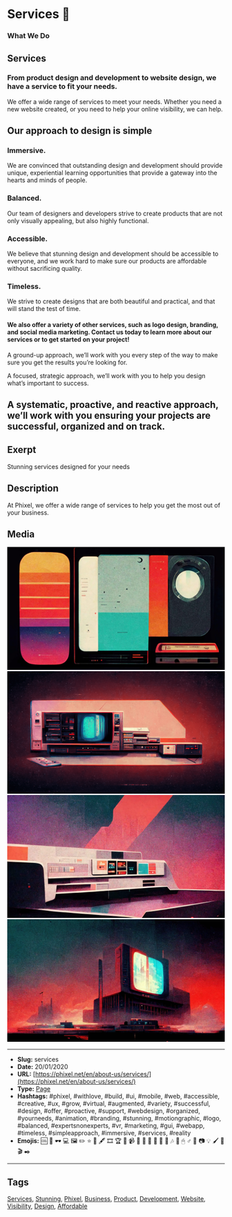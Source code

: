 # Services 🔧
### What We Do

## Services

### From product design and development to website design, we have a service to fit your needs.

We offer a wide range of services to meet your needs. Whether you need a new website created, or you need to help your online visibility, we can help.

## Our approach to design is simple

### Immersive.

We are convinced that outstanding design and development should provide unique, experiential learning opportunities that provide a gateway into the hearts and minds of people.

### Balanced.

Our team of designers and developers strive to create products that are not only visually appealing, but also highly functional.

### Accessible.

We believe that stunning design and development should be accessible to everyone, and we work hard to make sure our products are affordable without sacrificing quality.

### Timeless.

We strive to create designs that are both beautiful and practical, and that will stand the test of time.

#### We also offer a variety of other services, such as logo design, branding, and social media marketing. Contact us today to learn more about our services or to get started on your project!

A ground-up approach, we’ll work with you every step of the way to make sure you get the results you’re looking for.

A focused, strategic approach, we’ll work with you to help you design what’s important to success.

A systematic, proactive, and reactive approach, we’ll work with you ensuring your projects are successful, organized and on track.
------------
## Exerpt
Stunning services designed for your needs
## Description
At Phixel, we offer a wide range of services to help you get the most out of your business.
## Media
<img src="media/830f166f/services-balanced.jpg">
<img src="media/1cd345da/services-immersive.png">
<img src="media/429b5ef5/services-timeless.jpg">
<img src="media/bfd30872/services.jpg">

------------
- **Slug:** services
- **Date:** 20/01/2020
- **URL:** [https://phixel.net/en/about-us/services/](https://phixel.net/en/about-us/services/)
- **Type:** [Page](#page)
- **Hashtags:** #phixel, #withlove, #build, #ui, #mobile, #web, #accessible, #creative, #ux, #grow, #virtual, #augmented, #variety, #successful, #design, #offer, #proactive, #support, #webdesign, #organized, #yourneeds, #animation, #branding, #stunning, #motiongraphic, #logo, #balanced, #expertsnonexperts, #vr, #marketing, #gui, #webapp, #timeless, #simpleapproach, #immersive, #services, #reality
- **Emojis:** 🆒 📀 🕶 💻 🖼 ️✏ ️⭐ 🦿 🖋 🎞 🏆 🦾 📹 🥽 📸 🎩 🧑 📏 🧰 🎶 🤩 🖱 ♂️ 💚 📷 💡 🖌 🦲 🎬 ✒️

------------
## Tags
[Services](#services), [Stunning](#stunning), [Phixel](#phixel), [Business](#business), [Product](#product), [Development](#development), [Website](#website), [Visibility](#visibility), [Design](#design), [Affordable](#affordable)
